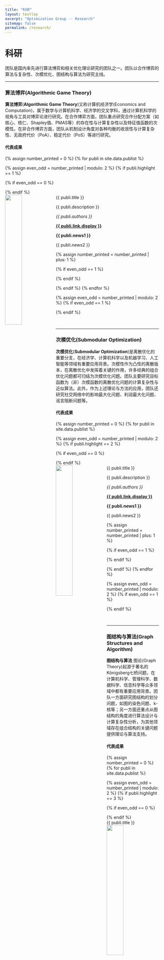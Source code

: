 ```yaml
---
title: "科研"
layout: textlay
excerpt: "Optimization Group -- Research"
sitemap: false
permalink: /research/
---
```


# 科研

团队是国内率先进行算法博弈和相关优化理论研究的团队之一。团队以合作博弈的算法与复杂性、次模优化、图结构与算法为研究主线。

---

### 算法博弈(Algorithmic Game Theory)

**算法博弈**(**Algorithmic Game Theory**)又称计算机经济学(Economics and Computation)，属于数学与计算机科学、经济学的交叉学科，通过计算机科学的视角与工具对博弈论进行研究。在合作博弈方面，团队重点研究合作分配方案（如核心、核仁、Shapley值、PMAS等）的存在性与计算复杂性以及特征值函数的次模性。在非合作博弈方面，团队从机制设计角度对各种均衡的收敛性与计算复杂性、无政府代价（PoA）、稳定代价（PoS）等进行研究。

#### 代表成果
{% assign number_printed = 0 %}
{% for publi in site.data.publist %}

{% assign even_odd = number_printed | modulo: 2 %}
{% if publi.highlight == 1 %}

{% if even_odd == 0 %}
<div class="row">
{% endif %}

<div class="col-sm-6 clearfix">
 <div class="well">
  <pubtit>{{ publi.title }}</pubtit>
  <img src="{{ site.url }}{{ site.baseurl }}/images/pubpic/{{ publi.image }}" class="img-responsive" width="33%" style="float: left" />
  <p>{{ publi.description }}</p>
  <p><em>{{ publi.authors }}</em></p>
  <p><strong><a href="{{ publi.link.url }}">{{ publi.link.display }}</a></strong></p>
  <p class="text-danger"><strong> {{ publi.news1 }}</strong></p>
  <p> {{ publi.news2 }}</p>
 </div>
</div>

{% assign number_printed = number_printed | plus: 1 %}

{% if even_odd == 1 %}
</div>
{% endif %}

{% endif %}
{% endfor %}

{% assign even_odd = number_printed | modulo: 2 %}
{% if even_odd == 1 %}
</div>
{% endif %}

<p> &nbsp; </p>

---

### 次模优化(Submodular Optimization)

**次模优化**(**Submodular Optimization**)是离散优化的重要分支，在经济学、计算机科学以及机器学习、人工智能等领域有重要应用背景。次模性作为凸性的离散版本，在离散优化中发挥着关键的作用，许多经典的组合优化问题都可归结为次模优化问题。团队主要研究目标函数为（非）次模函数的离散优化问题的计算复杂性与近似算法。此外，作为上述理论与方法的应用，团队还研究社交网络中的影响最大化问题、利润最大化问题、谣言阻断问题等。

#### 代表成果

{% assign number_printed = 0 %}
{% for publi in site.data.publist %}

{% assign even_odd = number_printed | modulo: 2 %}
{% if publi.highlight == 2 %}

{% if even_odd == 0 %}
<div class="row">
{% endif %}

<div class="col-sm-6 clearfix">
 <div class="well">
  <pubtit>{{ publi.title }}</pubtit>
  <img src="{{ site.url }}{{ site.baseurl }}/images/pubpic/{{ publi.image }}" class="img-responsive" width="33%" style="float: left" />
  <p>{{ publi.description }}</p>
  <p><em>{{ publi.authors }}</em></p>
  <p><strong><a href="{{ publi.link.url }}">{{ publi.link.display }}</a></strong></p>
  <p class="text-danger"><strong> {{ publi.news1 }}</strong></p>
  <p> {{ publi.news2 }}</p>
 </div>
</div>

{% assign number_printed = number_printed | plus: 1 %}

{% if even_odd == 1 %}
</div>
{% endif %}

{% endif %}
{% endfor %}

{% assign even_odd = number_printed | modulo: 2 %}
{% if even_odd == 1 %}
</div>
{% endif %}

<p> &nbsp; </p>

---

### 图结构与算法(Graph Structures and Algorithm)

**图结构与算法** 图论(Graph Theory)起源于著名的Königsberg七桥问题，在计算机科学、管理科学、数据科学、信息科学等众多领域中都有重要应用背景。团队一方面研究图结构的划分问题，如图的染色问题、k-核等；另一方面还重点从图结构的角度进行算法设计与计算复杂性分析，为其他领域存在组合结构的关键问题提供理论与算法支持。

#### 代表成果

{% assign number_printed = 0 %}
{% for publi in site.data.publist %}

{% assign even_odd = number_printed | modulo: 2 %}
{% if publi.highlight == 3 %}

{% if even_odd == 0 %}
<div class="row">
{% endif %}

<div class="col-sm-6 clearfix">
 <div class="well">
  <pubtit>{{ publi.title }}</pubtit>
  <img src="{{ site.url }}{{ site.baseurl }}/images/pubpic/{{ publi.image }}" class="img-responsive" width="33%" style="float: left" />
  <p>{{ publi.description }}</p>
  <p><em>{{ publi.authors }}</em></p>
  <p><strong><a href="{{ publi.link.url }}">{{ publi.link.display }}</a></strong></p>
  <p class="text-danger"><strong> {{ publi.news1 }}</strong></p>
  <p> {{ publi.news2 }}</p>
 </div>
</div>

{% assign number_printed = number_printed | plus: 1 %}

{% if even_odd == 1 %}
</div>
{% endif %}

{% endif %}
{% endfor %}

{% assign even_odd = number_printed | modulo: 2 %}
{% if even_odd == 1 %}
</div>
{% endif %}

<p> &nbsp; </p>


### 论文列表

{% for publi in site.data.publist %}

  <a href="{{ publi.link.url }}">{{ publi.title }} </a><br />
  <em>{{ publi.authors }} </em><br />
  {{ publi.link.display }}

{% endfor %}
